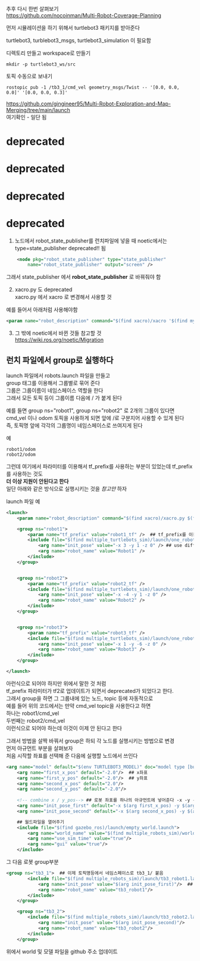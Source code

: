 추후 다시 한번 살펴보기   
https://github.com/nocoinman/Multi-Robot-Coverage-Planning

먼저 시뮬레이션을 하기 위해서 turtlebot3 패키지를 받아준다 

turtlebot3, turblebot3_msgs, turtlebot3_simulation 이 필요함

디렉토리 만들고 workspace로 만들기
```
mkdir -p turtlebot3_ws/src
```

토픽 수동으로 보내기
```
rostopic pub -1 /tb3_1/cmd_vel geometry_msgs/Twist -- '[0.0, 0.0, 0.0]' '[0.0, 0.0, 0.3]'
```

https://github.com/gingineer95/Multi-Robot-Exploration-and-Map-Merging/tree/main/launch   
여기확인 - 일단 됨 


# deprecated
# deprecated
# deprecated
# deprecated

1. 노드에서 robot_state_publisher를 런치파일에 넣을 때 noetic에서는   
type=state_publisher deprecated!!  됨
```xml
    <node pkg="robot_state_publisher" type="state_publisher" 
        name="robot_state_publisher" output="screen" /> 
```
그래서 state_publisher 에서 **robot_state_publisher** 로 바꿔줘야 함



2. xacro.py 도 deprecated   
xacro.py 에서 xacro 로 변경해서 사용할 것 

예를 들어서 아래처럼 사용해야함
```xml
<param name="robot_description" command="$(find xacro)/xacro '$(find mybot_description)/urdf/mybot.xacro'"/>
```

3. 그 밖에 noetic에서 바뀐 것들 참고할 것  
https://wiki.ros.org/noetic/Migration



## 런치 파일에서 group로 실행하다
launch 파일에서 robots.launch 파일을 만들고   
group 태그를 이용해서 그룹별로 묶어 준다  
그룹은 그룹이름이 네임스페이스 역할을 한다   
그래서 모든 토픽 등이 그룹이름 다음에 / 가 붙게 된다 

예를 들면 group ns="robot1", group ns="robot2" 로 2개의 그룹이 있다면  
cmd_vel 이나 odom 토픽을 사용하게 되면 앞에 /로 구분지어 사용할 수 있게 된다  
즉, 토픽명 앞에 각각의 그룹명이 네임스페이스로 쓰여지게 된다  

예  
```
robot1/odom     
robot2/odom
```

그런데 여기에서 파라미터를 이용해서 tf_prefix를 사용하는 부분이 있었는데 tf_prefix를 사용하는 것도  
**더 이상 지원이 안된다고 한다**  
일단 아래와 같은 방식으로 실행시키는 것을 *참고만* 하자

launch 파일 예
```xml
<launch>
    <param name="robot_description" command="$(find xacro)/xacro.py $(find turtlebot3_description)/robots/urdf/turtlebot3_burger.urdf.xacro">

    <group ns="robot1">
        <param name="tf_prefix" value="robot1_tf" />  ## tf_prefix를 이용해서 앞에 value값이 붙는다 
        <include file="$(find multiple_turtlebots_sim)/launch/one_robot.launch">
            <arg name="init_pose" value="-x 3 -y 1 -z 0" /> ## use different place
            <arg name="robot_name" value="Robot1" />
        </include>
    </group>


    <group ns="robot2">
        <param name="tf_prefix" value="robot2_tf" />
        <include file="$(find multiple_turtlebots_sim)/launch/one_robot.launch">
            <arg name="init_pose" value="-x -4 -y 1 -z 0" />
            <arg name="robot_name" value="Robot2" />
        </include>    
    </group>


    <group ns="robot3">
        <param name="tf_prefix" value="robot3_tf" />
        <include file="$(find multiple_turtlebots_sim)/launch/one_robot.launch">
            <arg name="init_pose" value="-x 1 -y -6 -z 0" />
            <arg name="robot_name" value="Robot3" />
        </include>
    </group>

</launch>

```

아런식으로 되어야 하지만 위에서 말한 것 처럼  
tf_prefix 파라미터가 tf2로 업데이트가 되면서 deprecated가 되었다고 한다.   
그래서 group을 하면 그 그룹내에 있는 노드, topic 등에 자동적으로   
예를 들어 위의 코드에서는 만약 cmd_vel topic을 사용한다고 하면  
하나는 robot1/cmd_vel  
두번째는 robot2/cmd_vel  
이런식으로 되어야 하는데 이것이 이제 안 된다고 한다  

그래서 방법을 살짝 바꿔서 group은 하되 각 노드를 실행시키는 방법으로 변경  
먼저 아규먼트 부분을 살펴보자  
처음 시작할 좌표를 선택해 준 다음에 실행할 노드에서 쓰인다

```xml
<arg name="model" default="$(env TURTLEBOT3_MODEL)" doc="model type [burger, waffle, waffle_pi]"/>
    <arg name="first_x_pos" default="-2.0"/>  ## x좌표 
    <arg name="first_y_pos" default="-2.0"/>  ## y좌표
    <arg name="second_x_pos" default="2.0"/> 
    <arg name="second_y_pos" default="-2.0"/>
    
    <!-- combine x / y_pos--> ## 로봇 좌표를 하나의 아규먼트에 넣어준다 -x -y -z 식
    <arg name="init_pose_first" default="-x $(arg first_x_pos) -y $(arg first_y_pos) -z 0.0" />
    <arg name="init_pose_second" default="-x $(arg second_x_pos) -y $(arg second_y_pos) -z 0.0" />

    ## 월드파일을 열어주기
    <include file="$(find gazebo_ros)/launch/empty_world.launch">
        <arg name="world_name" value="$(find multiple_robots_sim)/worlds/office_small.world"/>
        <arg name="use_sim_time" value="true"/>
        <arg name="gui" value="true"/>
    </include>
```

그 다음 로봇 group부분
```xml
<group ns="tb3_1">  ## 이제 토픽명등에서 네임스페이스로 tb3_1/ 붙음
        <include file="$(find multiple_robots_sim)/launch/tb3_robot1.launch">
            <arg name="init_pose" value="$(arg init_pose_first)"/>  ## 위에서 합쳐준 값을 사용하게 됨
            <arg name="robot_name" value="tb3_robot1"/>
        </include>
    </group>

    <group ns="tb3_2">
        <include file="$(find multiple_robots_sim)/launch/tb3_robot2.launch">
            <arg name="init_pose" value="$(arg init_pose_second)"/>
            <arg name="robot_name" value="tb3_robot2"/>
        </include>
    </group>
```

위에서 world 및 모델 파일을 github 주소 업데이트

